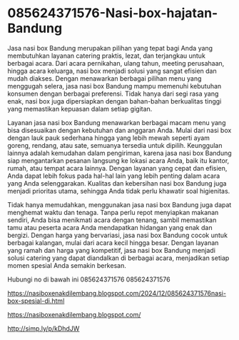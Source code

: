 # 085624371576-Nasi-box-hajatan-Bandung
Jasa nasi box Bandung merupakan pilihan yang tepat bagi Anda yang membutuhkan layanan catering praktis, lezat, dan terjangkau untuk berbagai acara. Dari acara pernikahan, ulang tahun, meeting perusahaan, hingga acara keluarga, nasi box menjadi solusi yang sangat efisien dan mudah diakses. Dengan menawarkan berbagai pilihan menu yang menggugah selera, jasa nasi box Bandung mampu memenuhi kebutuhan konsumen dengan berbagai preferensi. Tidak hanya dari segi rasa yang enak, nasi box juga dipersiapkan dengan bahan-bahan berkualitas tinggi yang memastikan kepuasan dalam setiap gigitan.

Layanan jasa nasi box Bandung menawarkan berbagai macam menu yang bisa disesuaikan dengan kebutuhan dan anggaran Anda. Mulai dari nasi box dengan lauk pauk sederhana hingga yang lebih mewah seperti ayam goreng, rendang, atau sate, semuanya tersedia untuk dipilih. Keunggulan lainnya adalah kemudahan dalam pengiriman, karena jasa nasi box Bandung siap mengantarkan pesanan langsung ke lokasi acara Anda, baik itu kantor, rumah, atau tempat acara lainnya. Dengan layanan yang cepat dan efisien, Anda dapat lebih fokus pada hal-hal lain yang lebih penting dalam acara yang Anda selenggarakan. Kualitas dan kebersihan nasi box Bandung juga menjadi prioritas utama, sehingga Anda tidak perlu khawatir soal higienitas.

Tidak hanya memudahkan, menggunakan jasa nasi box Bandung juga dapat menghemat waktu dan tenaga. Tanpa perlu repot menyiapkan makanan sendiri, Anda bisa menikmati acara dengan tenang, sambil memastikan tamu atau peserta acara Anda mendapatkan hidangan yang enak dan bergizi. Dengan harga yang bervariasi, jasa nasi box Bandung cocok untuk berbagai kalangan, mulai dari acara kecil hingga besar. Dengan layanan yang ramah dan harga yang kompetitif, jasa nasi box Bandung menjadi solusi catering yang dapat diandalkan di berbagai acara, menjadikan setiap momen spesial Anda semakin berkesan.

Hubungi no di bawah ini
085624371576
085624371576

https://nasiboxenakdilembang.blogspot.com/2024/12/085624371576nasi-box-spesial-di.html

https://nasiboxenakdilembang.blogspot.com/

http://simp.ly/p/kDhdJW
